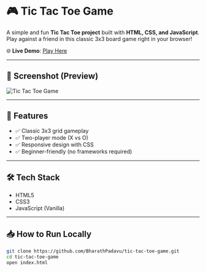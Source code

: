 # 🎮 Tic Tac Toe Game  

A simple and fun **Tic Tac Toe project** built with **HTML, CSS, and JavaScript**.  
Play against a friend in this classic 3x3 board game right in your browser!  

🌐 **Live Demo**: [Play Here](https://BharathPadavu.github.io/tic-tac-toe-game)  

---

## 📸 Screenshot (Preview)
![Tic Tac Toe Game](tic-tac-toe-empty-board.png "Tic Tac Toe main screenshot with empty 3x3 board")

---

## 🚀 Features
- ✅ Classic 3x3 grid gameplay  
- ✅ Two-player mode (X vs O)  
- ✅ Responsive design with CSS  
- ✅ Beginner-friendly (no frameworks required)  

---

## 🛠️ Tech Stack
- HTML5  
- CSS3  
- JavaScript (Vanilla)

---

## 📥 How to Run Locally
```bash
git clone https://github.com/BharathPadavu/tic-tac-toe-game.git
cd tic-tac-toe-game
open index.html
